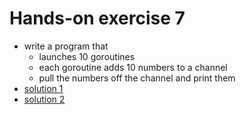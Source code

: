 # Hands-on exercise 7

* write a program that
  * launches 10 goroutines
  * each goroutine adds 10 numbers to a channel
  * pull the numbers off the channel and print them
* [solution 1](https://play.golang.org/p/R-zqsKS03P)
* [solution 2](https://play.golang.org/p/quWnlwzs2z )
